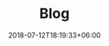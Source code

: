 ---
title: "Blog"
date: 2018-07-12T18:19:33+06:00
bg_image: images/background/page-title.jpg
description : "This is meta description"
---
